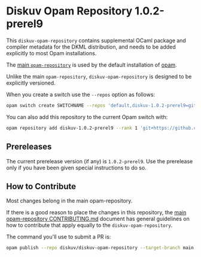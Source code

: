 # Diskuv Opam Repository 1.0.2-prerel9

This `diskuv-opam-repository` contains supplemental OCaml package and compiler
metadata for the DKML distribution, and needs to be added explicitly to most
Opam installations.

The [main `opam-repository`](https://github.com/ocaml/opam-repository)
is used by the default installation of [opam](https://opam.ocaml.org/).

Unlike the main `opam-repository`, `diskuv-opam-repository` is designed to
be explicitly versioned.

When you create a switch use the `--repos` option as follows:

```bash
opam switch create SWITCHNAME --repos 'default,diskuv-1.0.2-prerel9=git+https://github.com/diskuv/diskuv-opam-repository.git#v1.0.2-prerel9' 4.12.1
```

You can also add this repository to the current Opam switch with:

```bash
opam repository add diskuv-1.0.2-prerel9 --rank 1 'git+https://github.com/diskuv/diskuv-opam-repository.git#v1.0.2-prerel9'
```

## Prereleases

The current prerelease version (if any) is `1.0.2-prerel9`. Use the prerelease only if you have been given
special instructions to do so.

## How to Contribute

Most changes belong in the main opam-repository.

If there is a good reason to place the changes in this repository, the
[main opam-repository CONTRIBUTING.md](https://github.com/ocaml/opam-repository/blob/master/CONTRIBUTING.md)
document has general guidelines on how to contribute that apply equally to
the `diskuv-opam-repository`.

The command you'll use to submit a PR is:

```bash
opam publish --repo diskuv/diskuv-opam-repository --target-branch main
```
